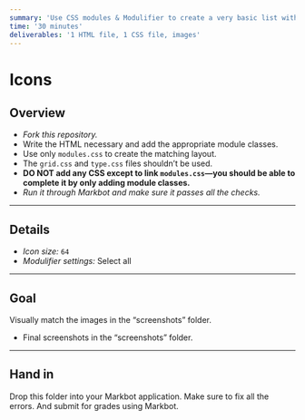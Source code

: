 ```yaml
---
summary: 'Use CSS modules & Modulifier to create a very basic list with icons.'
time: '30 minutes'
deliverables: '1 HTML file, 1 CSS file, images'
---
```


# Icons

## Overview

- *Fork this repository.*
- Write the HTML necessary and add the appropriate module classes.
- Use only `modules.css` to create the matching layout.
- The `grid.css` and `type.css` files shouldn’t be used.
- **DO NOT add any CSS except to link `modules.css`—you should be able to complete it by only adding module classes.**
- *Run it through Markbot and make sure it passes all the checks.*

---

## Details

- *Icon size:* `64`
- *Modulifier settings:* Select all

---

## Goal

Visually match the images in the “screenshots” folder.

- Final screenshots in the “screenshots” folder.

---

## Hand in

Drop this folder into your Markbot application. Make sure to fix all the errors. And submit for grades using Markbot.
